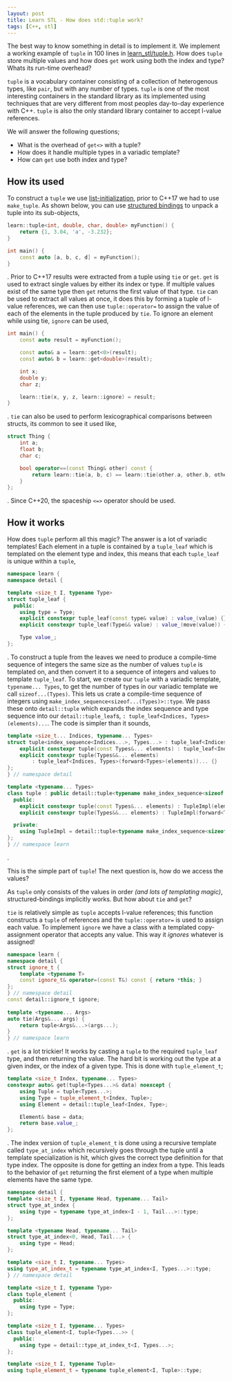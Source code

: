 ```yaml
---
layout: post
title: Learn STL - How does std::tuple work?
tags: [C++, stl]
---
```

The best way to know something in detail is to implement it.  We implement a working example of `tuple` in 100 lines in [learn_stl/tuple.h](https://github.com/WillBrennan/learn_stl/blob/master/learn_stl/tuple.h). How does `tuple` store multiple values and how does `get` work using both the index and type? Whats its run-time overhead?

`tuple` is a vocabulary container consisting of a collection of heterogenous types, like `pair`, but with any number of types. `tuple` is one of the most interesting containers in the standard library as its implemented using techniques that are very different from most peoples day-to-day experience with C++. `tuple` is also the only standard library container to accept l-value references.

We will answer the following questions;

- What is the overhead of `get<>` with a tuple?
- How does it handle multiple types in a variadic template?
- How can `get` use both index and type?

## How its used
To construct a `tuple` we use [list-initialization](https://en.cppreference.com/w/cpp/language/list_initialization), prior to C++17 we had to use `make_tuple`. As shown below, you can use [structured bindings](https://en.cppreference.com/w/cpp/language/structured_binding) to unpack a tuple into its sub-objects, 

```cpp
learn::tuple<int, double, char, double> myFunction() {
    return {1, 3.04, 'a', -3.232};
}

int main() {
    const auto [a, b, c, d] = myFunction();
}
```
. Prior to C++17 results were extracted from a tuple using `tie` or `get`. `get` is used to extract single values by either its index or type. If multiple values exist of the same type then `get` returns the first value of that type. `tie` can be used to extract all values at once, it does this by forming a tuple of l-value references, we can then use `tuple::operator=` to assign the value of each of the elements in the tuple produced by `tie`. To ignore an element while using tie, `ignore` can be used,

```cpp
int main() {
    const auto result = myFunction();

    const auto& a = learn::get<0>(result);
    const auto& b = learn::get<double>(result);

    int x;
    double y;
    char z;

    learn::tie(x, y, z, learn::ignore) = result;
}
```
.  `tie` can also be used to perform lexicographical comparisons between structs, its common to see it used like, 

```cpp
struct Thing {
    int a;
    float b;
    char c;

    bool operator==(const Thing& other) const {
        return learn::tie(a, b, c) == learn::tie(other.a, other.b, other.c);
    }
};
```
. Since C++20, the spaceship `<=>` operator should be used.

## How it works

How does `tuple` perform all this magic? The answer is a lot of variadic templates! Each element in a tuple is contained by a `tuple_leaf` which is templated on the element type and index, this means that each `tuple_leaf` is unique within a `tuple`, 

```cpp
namespace learn {
namespace detail {

template <size_t I, typename Type>
struct tuple_leaf {
  public:
    using type = Type;
    explicit constexpr tuple_leaf(const type& value) : value_(value) {}
    explicit constexpr tuple_leaf(Type&& value) : value_(move(value)) {}

    Type value_;
};
```
. To construct a tuple from the leaves we need to produce a compile-time sequence of integers the same size as the number of values `tuple` is templated on, and then convert it to a sequence of integers and values to template `tuple_leaf`. To start, we create our `tuple` with a variadic template, `typename... Types`, to get the number of types in our variadic template we call `sizeof...(Types)`. This lets us crate a compile-time sequence of integers using `make_index_sequence<sizeof...(Types)>::type`. We pass these onto `detail::tuple` which expands the index sequence and type sequence into our `detail::tuple_leaf`s, `: tuple_leaf<Indices, Types>(elements)...`. The code is simpler than it sounds,

```cpp
template <size_t... Indices, typename... Types>
struct tuple<index_sequence<Indices...>, Types...> : tuple_leaf<Indices, Types>... {
    explicit constexpr tuple(const Types&... elements) : tuple_leaf<Indices, Types>(elements)... {}
    explicit constexpr tuple(Types&&... elements)
        : tuple_leaf<Indices, Types>(forward<Types>(elements))... {}
};
} // namespace detail

template <typename... Types>
class tuple : public detail::tuple<typename make_index_sequence<sizeof...(Types)>::type, Types...> {
  public:
    explicit constexpr tuple(const Types&... elements) : TupleImpl(elements...) {}
    explicit constexpr tuple(Types&&... elements) : TupleImpl(forward<Types>(elements)...) {}

  private:
    using TupleImpl = detail::tuple<typename make_index_sequence<sizeof...(Types)>::type, Types...>;
};
} // namespace learn
```
. 

This is the simple part of `tuple`! The next question is, how do we access the values? 

As `tuple` only consists of the values in order *(and lots of templating magic)*, structured-bindings implicitly works. But how about `tie` and `get`? 

`tie` is relatively simple as `tuple` accepts l-value references; this function constructs a `tuple` of references and the `tuple::operator=` is used to assign each value. To implement `ignore` we have a class with a templated copy-assignment operator that accepts any value. This way it *ignores* whatever is assigned!

```cpp
namespace learn {
namespace detail {
struct ignore_t {
    template <typename T>
    const ignore_t& operator=(const T&) const { return *this; }
};
} // namespace detail 
const detail::ignore_t ignore;
 
template <typename... Args>
auto tie(Args&... args) {
    return tuple<Args&...>(args...);
}
} // namespace learn 
```
. `get` is a lot trickier! It works by casting a `tuple` to the required `tuple_leaf` type, and then returning the value. The hard bit is working out the type at a given index, or the index of a given type. This is done with `tuple_element_t`;

```cpp
template <size_t Index, typename... Types>
constexpr auto& get(tuple<Types...>& data) noexcept {
    using Tuple = tuple<Types...>;
    using Type = tuple_element_t<Index, Tuple>;
    using Element = detail::tuple_leaf<Index, Type>;

    Element& base = data;
    return base.value_;
};
```
. The index version of `tuple_element_t` is done using a recursive template called `type_at_index` which recursively goes through the tuple until a template specialization is hit, which gives the correct type definition for that type index. The opposite is done for getting an index from a type. This leads to the behavior of `get` returning the first element of a type when multiple elements have the same type.

```cpp
namespace detail {
template <size_t I, typename Head, typename... Tail>
struct type_at_index {
    using type = typename type_at_index<I - 1, Tail...>::type;
};

template <typename Head, typename... Tail>
struct type_at_index<0, Head, Tail...> {
    using type = Head;
};

template <size_t I, typename... Types>
using type_at_index_t = typename type_at_index<I, Types...>::type;
} // namespace detail

template <size_t I, typename Type>
class tuple_element {
  public:
    using type = Type;
};

template <size_t I, typename... Types>
class tuple_element<I, tuple<Types...>> {
  public:
    using type = detail::type_at_index_t<I, Types...>;
};

template <size_t I, typename Tuple>
using tuple_element_t = typename tuple_element<I, Tuple>::type;
```